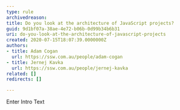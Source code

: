 ```yaml
---
type: rule
archivedreason: 
title: Do you look at the architecture of JavaScript projects?
guid: 9d1bf07a-38ae-4e72-b06b-0d99b34b6b31
uri: do-you-look-at-the-architecture-of-javascript-projects
created: 2020-07-15T18:07:39.0000000Z
authors:
- title: Adam Cogan
  url: https://ssw.com.au/people/adam-cogan
- title: Jernej Kavka
  url: https://ssw.com.au/people/jernej-kavka
related: []
redirects: []

---
```



Enter Intro Text
<br><excerpt class='endintro'></excerpt><br>



